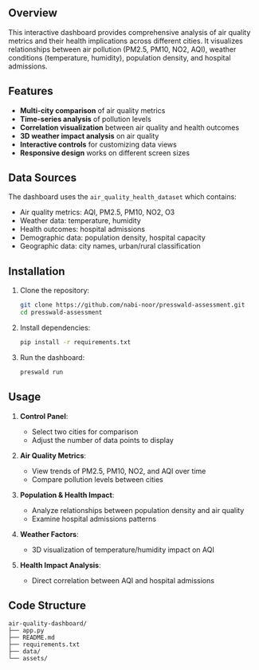 ## Overview

This interactive dashboard provides comprehensive analysis of air quality metrics and their health implications across different cities. It visualizes relationships between air pollution (PM2.5, PM10, NO2, AQI), weather conditions (temperature, humidity), population density, and hospital admissions.

## Features

- **Multi-city comparison** of air quality metrics
- **Time-series analysis** of pollution levels
- **Correlation visualization** between air quality and health outcomes
- **3D weather impact analysis** on air quality
- **Interactive controls** for customizing data views
- **Responsive design** works on different screen sizes

## Data Sources

The dashboard uses the `air_quality_health_dataset` which contains:

- Air quality metrics: AQI, PM2.5, PM10, NO2, O3
- Weather data: temperature, humidity
- Health outcomes: hospital admissions
- Demographic data: population density, hospital capacity
- Geographic data: city names, urban/rural classification

## Installation

1. Clone the repository:
   ```bash
   git clone https://github.com/nabi-noor/presswald-assessment.git
   cd presswald-assessment
   ```

2. Install dependencies:
   ```bash
   pip install -r requirements.txt
   ```

3. Run the dashboard:
   ```bash
   preswald run
   ```

## Usage

1. **Control Panel**:
   - Select two cities for comparison
   - Adjust the number of data points to display

2. **Air Quality Metrics**:
   - View trends of PM2.5, PM10, NO2, and AQI over time
   - Compare pollution levels between cities

3. **Population & Health Impact**:
   - Analyze relationships between population density and air quality
   - Examine hospital admissions patterns

4. **Weather Factors**:
   - 3D visualization of temperature/humidity impact on AQI

5. **Health Impact Analysis**:
   - Direct correlation between AQI and hospital admissions

## Code Structure

```
air-quality-dashboard/
├── app.py                
├── README.md             
├── requirements.txt      
├── data/                 
└── assets/               
```